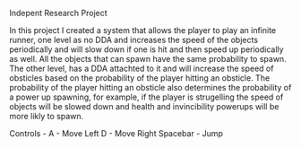 Indepent Research Project

In this project I created a system that allows the player to play an infinite runner, one level as no DDA and increases the speed of the objects periodically and will slow down if one is hit and then speed up periodically as well. All the objects that can spawn have the same probability to spawn. The other level, has a DDA attachted to it and will increase the speed of obsticles based on the probability of the player hitting an obsticle. The probability of the player hitting an obsticle also determines the probability of a power up spawning, for example, if the player is strugelling the speed of objects will be slowed down and health and invincibility powerups will be more likly to spawn.
 
Controls - 
A - Move Left
D - Move Right
Spacebar - Jump
